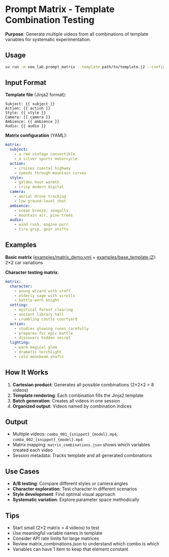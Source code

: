 # Prompt Matrix - Template Combination Testing

**Purpose**: Generate multiple videos from all combinations of template variables for systematic experimentation.

## Usage

```bash
uv run -m veo_lab.prompt_matrix --template path/to/template.j2 --config path/to/matrix.yml
```

## Input Format

**Template file** (Jinja2 format):
```jinja2
Subject: {{ subject }}
Action: {{ action }}
Style: {{ style }}
Camera: {{ camera }}
Ambience: {{ ambience }}
Audio: {{ audio }}
```

**Matrix configuration** (YAML):
```yaml
matrix:
  subject:
    - a red vintage convertible
    - a silver sports motorcycle
  action:
    - cruises coastal highway
    - speeds through mountain curves
  style:
    - golden hour warmth
    - crisp modern digital
  camera:
    - aerial drone tracking
    - low ground-level shot
  ambience:
    - ocean breeze, seagulls
    - mountain air, pine trees
  audio:
    - wind rush, engine purr
    - tire grip, gear shifts
```

## Examples

**Basic matrix** ([examples/matrix_demo.yml](../../../examples/matrix_demo.yml) + [examples/base_template.j2](../../../examples/base_template.j2)): 2×2 car variations

**Character testing matrix**:
```yaml
matrix:
  character:
    - young wizard with staff
    - elderly sage with scrolls
    - battle-worn knight
  setting:
    - mystical forest clearing
    - ancient library hall
    - crumbling castle courtyard
  action:
    - studies glowing runes carefully
    - prepares for epic battle
    - discovers hidden secret
  lighting:
    - warm magical glow
    - dramatic torchlight
    - cold moonbeam shafts
```

## How It Works

1. **Cartesian product**: Generates all possible combinations (2×2×2 = 8 videos)
2. **Template rendering**: Each combination fills the Jinja2 template
3. **Batch generation**: Creates all videos in one session
4. **Organized output**: Videos named by combination indices

## Output

- Multiple videos: `combo_001_{snippet}_{model}.mp4`, `combo_002_{snippet}_{model}.mp4`
- Matrix mapping: `matrix_combinations.json` shows which variables created each video
- Session metadata: Tracks template and all generated combinations

## Use Cases

- **A/B testing**: Compare different styles or camera angles
- **Character exploration**: Test character in different scenarios
- **Style development**: Find optimal visual approach
- **Systematic variation**: Explore parameter space methodically

## Tips

- Start small (2×2 matrix = 4 videos) to test
- Use meaningful variable names in template
- Consider API rate limits for large matrices
- Review matrix_combinations.json to understand which combo is which
- Variables can have 1 item to keep that element constant